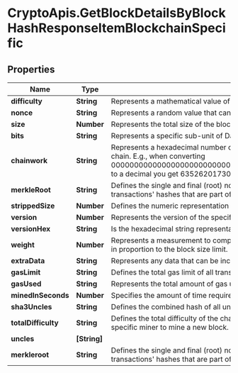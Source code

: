# CryptoApis.GetBlockDetailsByBlockHashResponseItemBlockchainSpecific

## Properties

Name | Type | Description | Notes
------------ | ------------- | ------------- | -------------
**difficulty** | **String** | Represents a mathematical value of how hard it is to find a valid hash for this block. | 
**nonce** | **String** | Represents a random value that can be adjusted to satisfy the Proof of Work. | 
**size** | **Number** | Represents the total size of the block in Bytes. | 
**bits** | **String** | Represents a specific sub-unit of Dash. Bits have two-decimal precision. | 
**chainwork** | **String** | Represents a hexadecimal number of all the hashes necessary to produce the current chain. E.g., when converting 0000000000000000000000000000000000000000000086859f7a841475b236fd to a decimal you get 635262017308958427068157 hashes, or 635262 exahashes. | 
**merkleRoot** | **String** | Defines the single and final (root) node of a Merkle tree. It is the combined hash of all transactions&#39; hashes that are part of a blockchain block. | 
**strippedSize** | **Number** | Defines the numeric representation of the block size excluding the witness data. | 
**version** | **Number** | Represents the version of the specific block on the blockchain. | 
**versionHex** | **String** | Is the hexadecimal string representation of the block&#39;s version. | 
**weight** | **Number** | Represents a measurement to compare the size of different transactions to each other in proportion to the block size limit. | 
**extraData** | **String** | Represents any data that can be included by the miner in the block. | 
**gasLimit** | **String** | Defines the total gas limit of all transactions in the block. | 
**gasUsed** | **String** | Represents the total amount of gas used by all transactions in this block. | 
**minedInSeconds** | **Number** | Specifies the amount of time required for the block to be mined in seconds. | 
**sha3Uncles** | **String** | Defines the combined hash of all uncles for a given parent. | 
**totalDifficulty** | **String** | Defines the total difficulty of the chain until this block, i.e. how difficult it is for a specific miner to mine a new block. | 
**uncles** | **[String]** |  | 
**merkleroot** | **String** | Defines the single and final (root) node of a Merkle tree. It is the combined hash of all transactions&#39; hashes that are part of a blockchain block. | 


